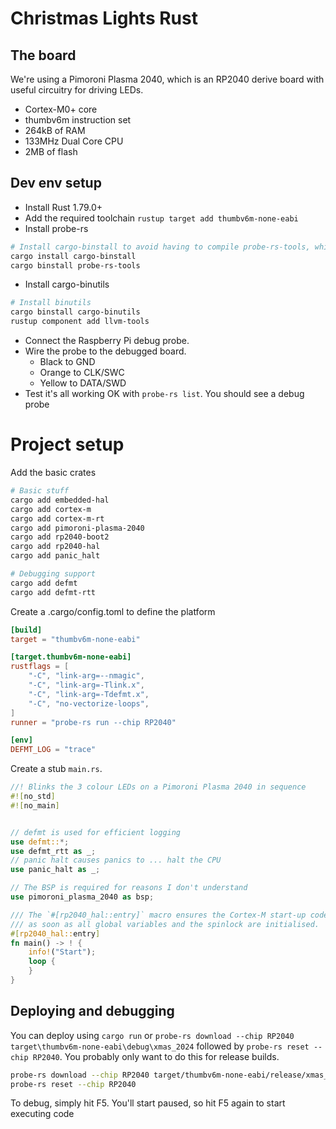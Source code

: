 # Christmas Lights Rust

## The board

We're using a Pimoroni Plasma 2040, which is an RP2040 derive board with useful circuitry for driving LEDs.

- Cortex-M0+ core
- thumbv6m instruction set
- 264kB of RAM
- 133MHz Dual Core CPU
- 2MB of flash

## Dev env setup

- Install Rust 1.79.0+
- Add the required toolchain `rustup target add thumbv6m-none-eabi`
- Install probe-rs

```bash
# Install cargo-binstall to avoid having to compile probe-rs-tools, which otherwise requires cmake
cargo install cargo-binstall
cargo binstall probe-rs-tools
```

- Install cargo-binutils

```bash
# Install binutils
cargo binstall cargo-binutils
rustup component add llvm-tools
```

- Connect the Raspberry Pi debug probe.
- Wire the probe to the debugged board.
  - Black to GND
  - Orange to CLK/SWC
  - Yellow to DATA/SWD
- Test it's all working OK with `probe-rs list`. You should see a debug probe

# Project setup

Add the basic crates

```bash
# Basic stuff
cargo add embedded-hal
cargo add cortex-m
cargo add cortex-m-rt
cargo add pimoroni-plasma-2040
cargo add rp2040-boot2
cargo add rp2040-hal
cargo add panic_halt

# Debugging support
cargo add defmt
cargo add defmt-rtt

```

Create a .cargo/config.toml to define the platform

```toml
[build]
target = "thumbv6m-none-eabi"

[target.thumbv6m-none-eabi]
rustflags = [
    "-C", "link-arg=--nmagic",
    "-C", "link-arg=-Tlink.x",
    "-C", "link-arg=-Tdefmt.x",
    "-C", "no-vectorize-loops",
]
runner = "probe-rs run --chip RP2040"

[env]
DEFMT_LOG = "trace"
```

Create a stub `main.rs`.

```rust
//! Blinks the 3 colour LEDs on a Pimoroni Plasma 2040 in sequence
#![no_std]
#![no_main]


// defmt is used for efficient logging
use defmt::*;
use defmt_rtt as _;
// panic halt causes panics to ... halt the CPU
use panic_halt as _;

// The BSP is required for reasons I don't understand
use pimoroni_plasma_2040 as bsp;

/// The `#[rp2040_hal::entry]` macro ensures the Cortex-M start-up code calls this function
/// as soon as all global variables and the spinlock are initialised.
#[rp2040_hal::entry]
fn main() -> ! {
    info!("Start");
    loop {
    }
}
```

## Deploying and debugging

You can deploy using `cargo run` or `probe-rs download --chip RP2040 target\thumbv6m-none-eabi\debug\xmas_2024` followed by `probe-rs reset --chip RP2040`. You probably only want to do this for release builds.

```bash
probe-rs download --chip RP2040 target/thumbv6m-none-eabi/release/xmas_2024
probe-rs reset --chip RP2040
```

To debug, simply hit F5. You'll start paused, so hit F5 again to start executing code
